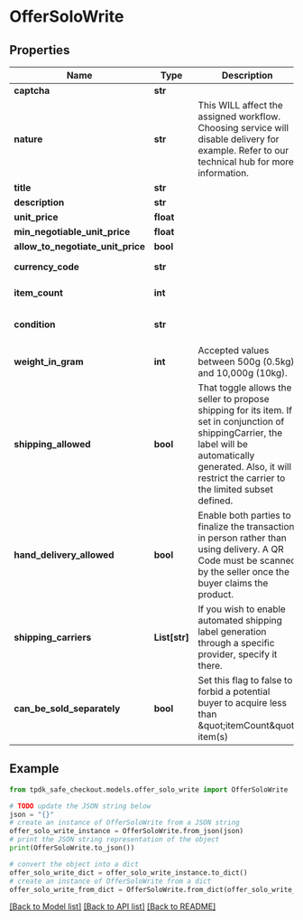 # OfferSoloWrite



## Properties

Name | Type | Description | Notes
------------ | ------------- | ------------- | -------------
**captcha** | **str** |  | 
**nature** | **str** | This WILL affect the assigned workflow. Choosing service will disable delivery for example. Refer to our technical hub for more information. | [default to 'physical_item']
**title** | **str** |  | 
**description** | **str** |  | 
**unit_price** | **float** |  | [optional] 
**min_negotiable_unit_price** | **float** |  | [optional] 
**allow_to_negotiate_unit_price** | **bool** |  | 
**currency_code** | **str** |  | [default to 'EUR']
**item_count** | **int** |  | [optional] [default to 1]
**condition** | **str** |  | [optional] [default to 'USED']
**weight_in_gram** | **int** | Accepted values between 500g (0.5kg) and 10,000g (10kg). | 
**shipping_allowed** | **bool** | That toggle allows the seller to propose shipping for its item. If set in conjunction of shippingCarrier, the label will be automatically generated. Also, it will restrict the carrier to the limited subset defined. | 
**hand_delivery_allowed** | **bool** | Enable both parties to finalize the transaction in person rather than using delivery. A QR Code must be scanned by the seller once the buyer claims the product. | [default to True]
**shipping_carriers** | **List[str]** | If you wish to enable automated shipping label generation through a specific provider, specify it there. | [optional] 
**can_be_sold_separately** | **bool** | Set this flag to false to forbid a potential buyer to acquire less than \&quot;itemCount\&quot; item(s) | [default to True]

## Example

```python
from tpdk_safe_checkout.models.offer_solo_write import OfferSoloWrite

# TODO update the JSON string below
json = "{}"
# create an instance of OfferSoloWrite from a JSON string
offer_solo_write_instance = OfferSoloWrite.from_json(json)
# print the JSON string representation of the object
print(OfferSoloWrite.to_json())

# convert the object into a dict
offer_solo_write_dict = offer_solo_write_instance.to_dict()
# create an instance of OfferSoloWrite from a dict
offer_solo_write_from_dict = OfferSoloWrite.from_dict(offer_solo_write_dict)
```
[[Back to Model list]](../README.md#documentation-for-models) [[Back to API list]](../README.md#documentation-for-api-endpoints) [[Back to README]](../README.md)


